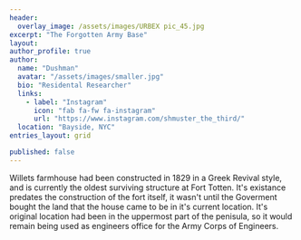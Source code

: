 ```yaml
---
header:
  overlay_image: /assets/images/URBEX pic_45.jpg
excerpt: "The Forgotten Army Base"
layout:
author_profile: true
author:
  name: "Dushman"
  avatar: "/assets/images/smaller.jpg"
  bio: "Residental Researcher"
  links:
    - label: "Instagram"
      icon: "fab fa-fw fa-instagram"
      url: "https://www.instagram.com/shmuster_the_third/"
  location: "Bayside, NYC"
entries_layout: grid

published: false
---
```






Willets farmhouse had been constructed in 1829 in a Greek Revival style, and is currently the oldest surviving structure at Fort Totten. It's existance predates the construction of the fort itself, it wasn't until the Goverment bought the land that the house came to be in it's current location. It's original location had been in the uppermost part of the penisula, so it would remain being used as engineers office for the Army Corps of Engineers. 



